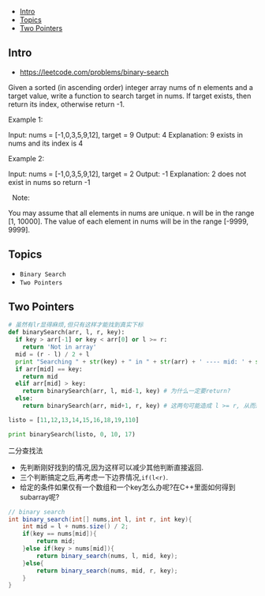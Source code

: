 - [Intro](#intro)
- [Topics](#topics)
- [Two Pointers](#two-pointers)

## Intro

- https://leetcode.com/problems/binary-search

Given a sorted (in ascending order) integer array nums of n elements and a target value, write a function to search target in nums. If target exists, then return its index, otherwise return -1.

Example 1:

Input: nums = [-1,0,3,5,9,12], target = 9
Output: 4
Explanation: 9 exists in nums and its index is 4


Example 2:

Input: nums = [-1,0,3,5,9,12], target = 2
Output: -1
Explanation: 2 does not exist in nums so return -1

 
Note:

You may assume that all elements in nums are unique.
n will be in the range [1, 10000].
The value of each element in nums will be in the range [-9999, 9999].



## Topics

- `Binary Search`
- `Two Pointers`

## Two Pointers


```py
# 虽然有lr显得麻烦,但只有这样才能找到真实下标
def binarySearch(arr, l, r, key):
  if key > arr[-1] or key < arr[0] or l >= r:
    return 'Not in array'
  mid = (r - l) / 2 + l
  print "Searching " + str(key) + " in " + str(arr) + ' ---- mid: ' + str(mid)
  if arr[mid] == key:
    return mid
  elif arr[mid] > key:
    return binarySearch(arr, l, mid-1, key) # 为什么一定要return?
  else:
    return binarySearch(arr, mid+1, r, key) # 这两句可能造成 l >= r, 从而进入死循环

listo = [11,12,13,14,15,16,18,19,110]

print binarySearch(listo, 0, 10, 17)
```


二分查找法
- 先判断刚好找到的情况,因为这样可以减少其他判断直接返回.
- 三个判断搞定之后,再考虑一下边界情况,`if(l<r)`.
- 给定的条件如果仅有一个数组和一个key怎么办呢?在C++里面如何得到subarray呢?

```csharp
// binary search
int binary_search(int[] nums,int l, int r, int key){
    int mid = l + nums.size() / 2;
    if(key == nums[mid]){
        return mid;
    }else if(key > nums[mid]){
        return binary_search(nums, l, mid, key);
    }else{
        return binary_search(nums, mid, r, key);
    }
}
```
